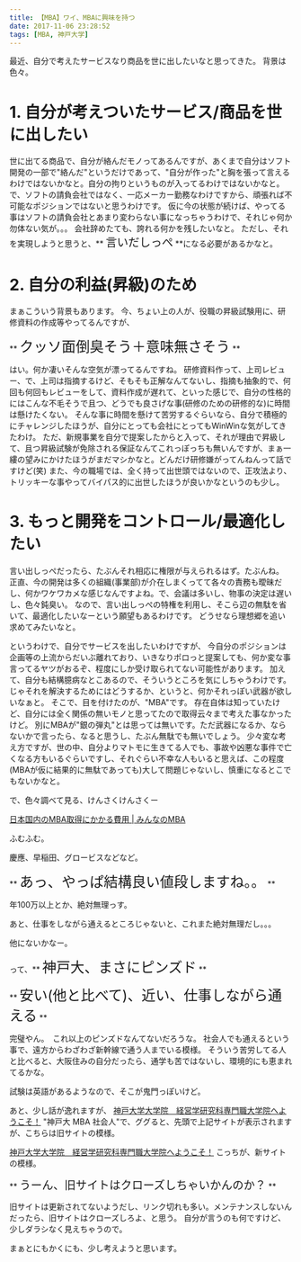 ```yaml
---
title: 【MBA】ワイ、MBAに興味を持つ
date: 2017-11-06 23:28:52
tags: [MBA, 神戸大学]
---
```


最近、自分で考えたサービスなり商品を世に出したいなと思ってきた。
背景は色々。

# 1. 自分が考えついたサービス/商品を世に出したい
世に出てる商品で、自分が絡んだモノってあるんですが、あくまで自分はソフト開発の一部で"絡んだ"というだけであって、"自分が作った"と胸を張って言えるわけではないかなと。自分の拘りというものが入ってるわけではないかなと。
で、ソフトの請負会社ではなく、一応メーカー勤務なわけですから、頑張れば不可能なポジションではないと思うわけです。
仮に今の状態が続けば、やってる事はソフトの請負会社とあまり変わらない事になっちゃうわけで、それじゃ何か勿体ない気が。。。
会社辞めたても、誇れる何かを残したいなと。
ただし、それを実現しようと思うと、** <span style="font-size: 20px">言いだしっぺ</span> **になる必要があるかなと。

# 2. 自分の利益(昇級)のため
まぁこういう背景もあります。
今、ちょい上の人が、役職の昇級試験用に、研修資料の作成等やってるんですが、

** <span style="font-size: 25px">クッソ面倒臭そう＋意味無さそう</span> **

はい。何か凄いそんな空気が漂ってるんですね。
研修資料作って、上司レビュー、で、上司は指摘するけど、そもそも正解なんてないし、指摘も抽象的で、何回も何回もレビューをして、資料作成が遅れて、といった感じで、自分の性格的にはこんな不毛そうで且つ、どうでも良さげな事(研修のための研修的な)に時間は懸けたくない。
そんな事に時間を懸けて苦労するぐらいなら、自分で積極的にチャレンジしたほうが、自分にとっても会社にとってもWinWinな気がしてきたわけ。
ただ、新規事業を自分で提案したからと入って、それが理由で昇級して、且つ昇級試験が免除される保証なんてこれっぽっちも無いんですが、まぁ一縷の望みにかけたほうがまだマシかなと。どんだけ研修嫌がってんねんって話ですけど(笑)
また、今の職場では、全く持って出世頭ではないので、正攻法より、トリッキーな事やってバイパス的に出世したほうが良いかなというのも少し。

# 3. もっと開発をコントロール/最適化したい
言い出しっぺだったら、たぶんそれ相応に権限が与えられるはず。たぶんね。
正直、今の開発は多くの組織(事業部)が介在しまくってて各々の責務も曖昧だし、何かワケワカメな感じなんですよね。で、会議は多いし、物事の決定は遅いし、色々鈍臭い。
なので、言い出しっぺの特権を利用し、そこら辺の無駄を省いて、最適化したいなーという願望もあるわけです。
どうせなら理想郷を追い求めてみたいなと。

<!-- more -->

というわけで、自分でサービスを出したいわけですが、
今自分のポジションは企画等の上流からだいぶ離れており、いきなりポロっと提案しても、何か変な事言ってるヤツがおるぞ、程度にしか受け取られてない可能性があります。
加えて、自分も結構臆病なとこあるので、そういうところを気にしちゃうわけです。じゃそれを解決するためにはどうするか、というと、何かそれっぽい武器が欲しいなぁと。
そこで、目を付けたのが、"MBA"です。
存在自体は知っていたけど、自分には全く関係の無いモノと思ってたので取得云々まで考えた事なかったけど。
別にMBAが"銀の弾丸"とは思っては無いです。ただ武器になるか、ならないかで言ったら、なると思うし、たぶん無駄でも無いでしょう。
少々変な考え方ですが、世の中、自分よりマトモに生きてる人でも、事故や凶悪な事件で亡くなる方もいるぐらいですし、それぐらい不幸な人もいると思えば、この程度(MBAが仮に結果的に無駄であっても)大して問題じゃないし、慎重になるとこでもないかなと。

で、色々調べて見る、けんさくけんさくー

<a class="embedly-card" href="http://m-mba.jp/manual/cost_domestic">日本国内のMBA取得にかかる費用 | みんなのMBA</a><script async src="//cdn.embedly.com/widgets/platform.js" charset="UTF-8"></script>

ふむふむ。

慶應、早稲田、グロービスなどなど。

** <span style="font-size: 25px">あっ、やっぱ結構良い値段しますね。。</span> **

年100万以上とか、絶対無理っす。

あと、仕事をしながら通えるところじゃないと、これまた絶対無理だし。。。

他にないかなー。


って、** <span style="font-size: 25px">神戸大、まさにピンズド</span> **

** <span style="font-size: 25px">安い(他と比べて)、近い、仕事しながら通える</span> **

完璧やん。　これ以上のピンズドなんてないだろうな。
社会人でも通えるという事で、遠方からわざわざ新幹線で通う人までいる模様。
そういう苦労してる人と比べると、大阪住みの自分だったら、通学も苦ではないし、環境的にも恵まれてるかな。

試験は英語があるようなので、そこが鬼門っぽいけど。

あと、少し話が逸れますが、
<a class="embedly-card" href="http://mba.kobe-u.ac.jp/old_site/admissible/index.htm">神戸大学大学院　経営学研究科専門職大学院へようこそ！</a><script async src="//cdn.embedly.com/widgets/platform.js" charset="UTF-8"></script>
"神戸大 MBA 社会人"で、ググると、先頭で上記サイトが表示されますが、こちらは旧サイトの模様。

<a class="embedly-card" href="http://mba.kobe-u.ac.jp/">神戸大学大学院　経営学研究科専門職大学院へようこそ！</a><script async src="//cdn.embedly.com/widgets/platform.js" charset="UTF-8"></script>
こっちが、新サイトの模様。

** <span style="font-size: 20px">うーん、旧サイトはクローズしちゃいかんのか？</span> **

旧サイトは更新されてないようだし、リンク切れも多い。メンテナンスしないんだったら、旧サイトはクローズしろよ、と思う。
自分が言うのも何ですけど、少しダラシなく見えちゃうので。

まぁとにもかくにも、少し考えようと思います。
